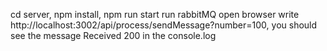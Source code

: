cd server, npm install, npm run start
run rabbitMQ
open browser write http://localhost:3002/api/process/sendMessage?number=100, you should see the message Received 200 in the console.log
